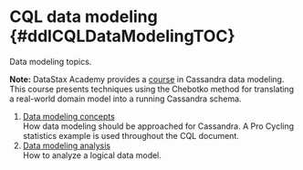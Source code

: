 # CQL data modeling {#ddlCQLDataModelingTOC}

Data modeling topics.

**Note:** DataStax Academy provides a [course](https://academy.datastax.com/courses/ds220-data-modeling) in Cassandra data modeling. This course presents techniques using the Chebotko method for translating a real-world domain model into a running Cassandra schema.

1.  [Data modeling concepts](../../cql/ddl/dataModelingApproach.md)  
 How data modeling should be approached for Cassandra. A Pro Cycling statistics example is used throughout the CQL document.
2.  [Data modeling analysis](../../cql/ddl/dataModelingAnalysis.md)  
How to analyze a logical data model.

